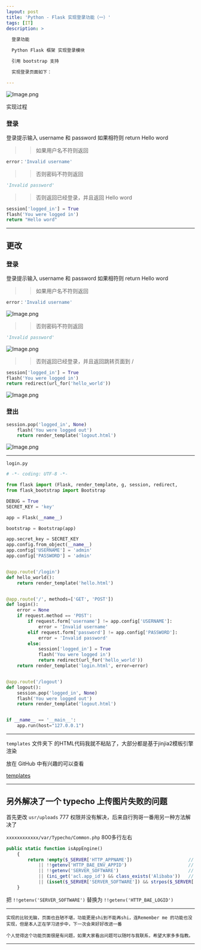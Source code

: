 ```yaml
---
layout: post
title: 'Python - Flask 实现登录功能（一）'
tags: [IT]
description: >
  
  登录功能

  Python Flask 框架 实现登录模块

  引用 bootstrap 支持

  实现登录页面如下：

---
```


<!--more-->

![Image.png][1]



实现过程

### 登录
登录提示输入 username 和 password 如果相符则 return Hello word



>> 如果用户名不符则返回
```python
error：'Invalid username'
```

>> 否则密码不符则返回

```python
'Invalid password'
```
     
>> 否则返回已经登录，并且返回 Hello word 

```python
session['logged_in'] = True
flash('You were logged in')
return "Hello word"
```


----------


## 更改

### 登录

登录提示输入 username 和 password 如果相符则 return Hello word

>> 如果用户名不符则返回
```python
error：'Invalid username'
```
![Image.png][2]

>> 否则密码不符则返回
```python
'Invalid password'
```
![Image.png][3]

>>否则返回已经登录，并且返回跳转页面到 / 


```python
session['logged_in'] = True
flash('You were logged in')
return redirect(url_for('hello_world'))
```


![Image.png][4]

### 登出

```python
session.pop('logged_in', None)
    flash('You were logged out')
    return render_template('logout.html')

```
![Image.png][5]

----------


`login.py`

```python
# -*- coding: UTF-8 -*-

from flask import (Flask, render_template, g, session, redirect,                            url_for,request, flash)
from flask_bootstrap import Bootstrap

DEBUG = True
SECRET_KEY = 'key'

app = Flask(__name__)

bootstrap = Bootstrap(app)

app.secret_key = SECRET_KEY
app.config.from_object(__name__)
app.config['USERNAME'] = 'admin'
app.config['PASSWORD'] = 'admin'


@app.route('/login')
def hello_world():
    return render_template('hello.html')


@app.route('/', methods=['GET', 'POST'])
def login():
    error = None
    if request.method == 'POST':
        if request.form['username'] != app.config['USERNAME']:
            error = 'Invalid username'
        elif request.form['password'] != app.config['PASSWORD']:
            error = 'Invalid password'
        else:
            session['logged_in'] = True
            flash('You were logged in')
            return redirect(url_for('hello_world'))
    return render_template('login.html', error=error)


@app.route('/logout')
def logout():
    session.pop('logged_in', None)
    flash('You were logged out')
    return render_template('logout.html')


if __name__ == '__main__':
    app.run(host="127.0.0.1")

```


----------


`templates` 文件夹下 的HTML代码我就不粘贴了，大部分都是基于jinjia2模板引擎渲染

放在 GitHub 中有兴趣的可以查看

[templates][6]


----------

## 另外解决了一个 typecho 上传图片失败的问题

首先更改 `usr/uploads` 777 权限并没有解决，后来自行狗哥一番用另一种方法解决了

`xxxxxxxxxxxx/var/Typecho/Common.php` 800多行左右

```php
public static function isAppEngine()
    {
        return !empty($_SERVER['HTTP_APPNAME'])                     // SAE
            || !!getenv('HTTP_BAE_ENV_APPID')                       // BAE
            || !!getenv('SERVER_SOFTWARE')                          // BAE 3.0
            || (ini_get('acl.app_id') && class_exists('Alibaba'))   // ACE
            || (isset($_SERVER['SERVER_SOFTWARE']) && strpos($_SERVER['SERVER_SOFTWARE'],'Google App Engine') !== false) // GAE;
    }

```

把 `!!getenv('SERVER_SOFTWARE')`  替换为  `!!getenv('HTTP_BAE_LOGID')` 


----------


``实现的比较无脑，页面也丑陋不堪，功能更是shi到不能再shi，连Remember me 的功能也没实现，但是本人正在学习进步中，下一次会来好好改进一番``

``个人觉得这个功能页面很是有问题，如果大家看出问题可以随时与我联系，希望大家多多指教。``


----------



  [1]: https://www.mingyueli.com/usr/uploads/2017/02/3161463909.png
  [2]: https://www.mingyueli.com/usr/uploads/2017/02/3402190077.png
  [3]: https://www.mingyueli.com/usr/uploads/2017/02/1609114575.png
  [4]: https://www.mingyueli.com/usr/uploads/2017/02/2363088965.png
  [5]: https://www.mingyueli.com/usr/uploads/2017/02/592405647.png
  [6]: https://github.com/lmy1223/python_test_code/tree/master/flask_test/login-flask-bootstrap-test/templates
